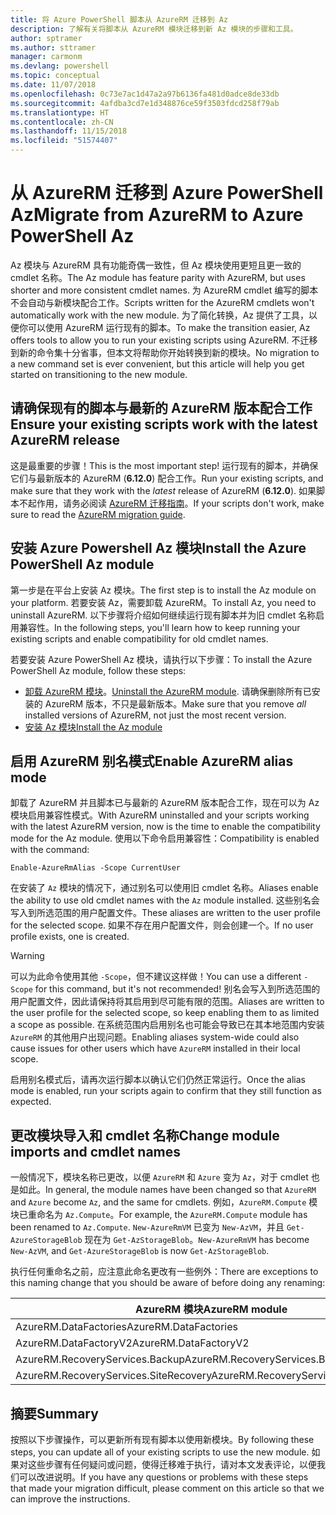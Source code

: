 ```yaml
---
title: 将 Azure PowerShell 脚本从 AzureRM 迁移到 Az
description: 了解有关将脚本从 AzureRM 模块迁移到新 Az 模块的步骤和工具。
author: sptramer
ms.author: sttramer
manager: carmonm
ms.devlang: powershell
ms.topic: conceptual
ms.date: 11/07/2018
ms.openlocfilehash: 0c73e7ac1d47a2a97b6136fa481d0adce8de33db
ms.sourcegitcommit: 4afdba3cd7e1d348876ce59f3503fdcd258f79ab
ms.translationtype: HT
ms.contentlocale: zh-CN
ms.lasthandoff: 11/15/2018
ms.locfileid: "51574407"
---
```

# <a name="migrate-from-azurerm-to-azure-powershell-az"></a><span data-ttu-id="22fc2-103">从 AzureRM 迁移到 Azure PowerShell Az</span><span class="sxs-lookup"><span data-stu-id="22fc2-103">Migrate from AzureRM to Azure PowerShell Az</span></span>

<span data-ttu-id="22fc2-104">Az 模块与 AzureRM 具有功能奇偶一致性，但 Az 模块使用更短且更一致的 cmdlet 名称。</span><span class="sxs-lookup"><span data-stu-id="22fc2-104">The Az module has feature parity with AzureRM, but uses shorter and more consistent cmdlet names.</span></span>
<span data-ttu-id="22fc2-105">为 AzureRM cmdlet 编写的脚本不会自动与新模块配合工作。</span><span class="sxs-lookup"><span data-stu-id="22fc2-105">Scripts written for the AzureRM cmdlets won't automatically work with the new module.</span></span> <span data-ttu-id="22fc2-106">为了简化转换，Az 提供了工具，以便你可以使用 AzureRM 运行现有的脚本。</span><span class="sxs-lookup"><span data-stu-id="22fc2-106">To make the transition easier, Az offers tools to allow you to run your existing scripts using AzureRM.</span></span> <span data-ttu-id="22fc2-107">不迁移到新的命令集十分省事，但本文将帮助你开始转换到新的模块。</span><span class="sxs-lookup"><span data-stu-id="22fc2-107">No migration to a new command set is ever convenient, but this article will help you get started on transitioning to the new module.</span></span>

## <a name="ensure-your-existing-scripts-work-with-the-latest-azurerm-release"></a><span data-ttu-id="22fc2-108">请确保现有的脚本与最新的 AzureRM 版本配合工作</span><span class="sxs-lookup"><span data-stu-id="22fc2-108">Ensure your existing scripts work with the latest AzureRM release</span></span>

<span data-ttu-id="22fc2-109">这是最重要的步骤！</span><span class="sxs-lookup"><span data-stu-id="22fc2-109">This is the most important step!</span></span> <span data-ttu-id="22fc2-110">运行现有的脚本，并确保它们与最新版本的 AzureRM (__6.12.0__) 配合工作。</span><span class="sxs-lookup"><span data-stu-id="22fc2-110">Run your existing scripts, and make sure that they work with the _latest_ release of AzureRM (__6.12.0__).</span></span> <span data-ttu-id="22fc2-111">如果脚本不起作用，请务必阅读 [AzureRM 迁移指南](migration-guide.6.0.0.md)。</span><span class="sxs-lookup"><span data-stu-id="22fc2-111">If your scripts don't work, make sure to read the [AzureRM migration guide](migration-guide.6.0.0.md).</span></span>

## <a name="install-the-azure-powershell-az-module"></a><span data-ttu-id="22fc2-112">安装 Azure Powershell Az 模块</span><span class="sxs-lookup"><span data-stu-id="22fc2-112">Install the Azure PowerShell Az module</span></span>

<span data-ttu-id="22fc2-113">第一步是在平台上安装 Az 模块。</span><span class="sxs-lookup"><span data-stu-id="22fc2-113">The first step is to install the Az module on your platform.</span></span> <span data-ttu-id="22fc2-114">若要安装 Az，需要卸载 AzureRM。</span><span class="sxs-lookup"><span data-stu-id="22fc2-114">To install Az, you need to uninstall AzureRM.</span></span>
<span data-ttu-id="22fc2-115">以下步骤将介绍如何继续运行现有脚本并为旧 cmdlet 名称启用兼容性。</span><span class="sxs-lookup"><span data-stu-id="22fc2-115">In the following steps, you'll learn how to keep running your existing scripts and enable compatibility for old cmdlet names.</span></span>

<span data-ttu-id="22fc2-116">若要安装 Azure PowerShell Az 模块，请执行以下步骤：</span><span class="sxs-lookup"><span data-stu-id="22fc2-116">To install the Azure PowerShell Az module, follow these steps:</span></span>

* <span data-ttu-id="22fc2-117">[卸载 AzureRM 模块](uninstall-azurerm-ps.md)。</span><span class="sxs-lookup"><span data-stu-id="22fc2-117">[Uninstall the AzureRM module](uninstall-azurerm-ps.md).</span></span> <span data-ttu-id="22fc2-118">请确保删除所有已安装的 AzureRM 版本，不只是最新版本。</span><span class="sxs-lookup"><span data-stu-id="22fc2-118">Make sure that you remove _all_ installed versions of AzureRM, not just the most recent version.</span></span>
* [<span data-ttu-id="22fc2-119">安装 Az 模块</span><span class="sxs-lookup"><span data-stu-id="22fc2-119">Install the Az module</span></span>](install-az-ps.md)

## <a name="a-namealiasesenable-azurerm-alias-mode"></a><span data-ttu-id="22fc2-120"><a name="aliases"/>启用 AzureRM 别名模式</span><span class="sxs-lookup"><span data-stu-id="22fc2-120"><a name="aliases"/>Enable AzureRM alias mode</span></span>

<span data-ttu-id="22fc2-121">卸载了 AzureRM 并且脚本已与最新的 AzureRM 版本配合工作，现在可以为 Az 模块启用兼容性模式。</span><span class="sxs-lookup"><span data-stu-id="22fc2-121">With AzureRM uninstalled and your scripts working with the latest AzureRM version, now is the time to enable the compatibility mode for the Az module.</span></span> <span data-ttu-id="22fc2-122">使用以下命令启用兼容性：</span><span class="sxs-lookup"><span data-stu-id="22fc2-122">Compatibility is enabled with the command:</span></span>

```powershell-interactive
Enable-AzureRmAlias -Scope CurrentUser
```

<span data-ttu-id="22fc2-123">在安装了 `Az` 模块的情况下，通过别名可以使用旧 cmdlet 名称。</span><span class="sxs-lookup"><span data-stu-id="22fc2-123">Aliases enable the ability to use old cmdlet names with the `Az` module installed.</span></span> <span data-ttu-id="22fc2-124">这些别名会写入到所选范围的用户配置文件。</span><span class="sxs-lookup"><span data-stu-id="22fc2-124">These aliases are written to the user profile for the selected scope.</span></span> <span data-ttu-id="22fc2-125">如果不存在用户配置文件，则会创建一个。</span><span class="sxs-lookup"><span data-stu-id="22fc2-125">If no user profile exists, one is created.</span></span>

> [!WARNING]
>
> <span data-ttu-id="22fc2-126">可以为此命令使用其他 `-Scope`，但不建议这样做！</span><span class="sxs-lookup"><span data-stu-id="22fc2-126">You can use a different `-Scope` for this command, but it's not recommended!</span></span> <span data-ttu-id="22fc2-127">别名会写入到所选范围的用户配置文件，因此请保持将其启用到尽可能有限的范围。</span><span class="sxs-lookup"><span data-stu-id="22fc2-127">Aliases are written to the user profile for the selected scope, so keep enabling them to as limited a scope as possible.</span></span> <span data-ttu-id="22fc2-128">在系统范围内启用别名也可能会导致已在其本地范围内安装 `AzureRM` 的其他用户出现问题。</span><span class="sxs-lookup"><span data-stu-id="22fc2-128">Enabling aliases system-wide could also cause issues for other users which have `AzureRM` installed in their local scope.</span></span>

<span data-ttu-id="22fc2-129">启用别名模式后，请再次运行脚本以确认它们仍然正常运行。</span><span class="sxs-lookup"><span data-stu-id="22fc2-129">Once the alias mode is enabled, run your scripts again to confirm that they still function as expected.</span></span> 

## <a name="change-module-imports-and-cmdlet-names"></a><span data-ttu-id="22fc2-130">更改模块导入和 cmdlet 名称</span><span class="sxs-lookup"><span data-stu-id="22fc2-130">Change module imports and cmdlet names</span></span>

<span data-ttu-id="22fc2-131">一般情况下，模块名称已更改，以便 `AzureRM` 和 `Azure` 变为 `Az`，对于 cmdlet 也是如此。</span><span class="sxs-lookup"><span data-stu-id="22fc2-131">In general, the module names have been changed so that `AzureRM` and `Azure` become `Az`, and the same for cmdlets.</span></span>
<span data-ttu-id="22fc2-132">例如，`AzureRM.Compute` 模块已重命名为 `Az.Compute`。</span><span class="sxs-lookup"><span data-stu-id="22fc2-132">For example, the `AzureRM.Compute` module has been renamed to `Az.Compute`.</span></span> <span data-ttu-id="22fc2-133">`New-AzureRmVM` 已变为 `New-AzVM`，并且 `Get-AzureStorageBlob` 现在为 `Get-AzStorageBlob`。</span><span class="sxs-lookup"><span data-stu-id="22fc2-133">`New-AzureRmVM` has become `New-AzVM`, and `Get-AzureStorageBlob` is now `Get-AzStorageBlob`.</span></span>

<span data-ttu-id="22fc2-134">执行任何重命名之前，应注意此命名更改有一些例外：</span><span class="sxs-lookup"><span data-stu-id="22fc2-134">There are exceptions to this naming change that you should be aware of before doing any renaming:</span></span>

| <span data-ttu-id="22fc2-135">AzureRM 模块</span><span class="sxs-lookup"><span data-stu-id="22fc2-135">AzureRM module</span></span> | <span data-ttu-id="22fc2-136">Az 模块</span><span class="sxs-lookup"><span data-stu-id="22fc2-136">Az module</span></span> |
|----------------|-----------|
| <span data-ttu-id="22fc2-137">AzureRM.DataFactories</span><span class="sxs-lookup"><span data-stu-id="22fc2-137">AzureRM.DataFactories</span></span> | <span data-ttu-id="22fc2-138">Az.DataFactory</span><span class="sxs-lookup"><span data-stu-id="22fc2-138">Az.DataFactory</span></span> |
| <span data-ttu-id="22fc2-139">AzureRM.DataFactoryV2</span><span class="sxs-lookup"><span data-stu-id="22fc2-139">AzureRM.DataFactoryV2</span></span> | <span data-ttu-id="22fc2-140">Az.DataFactory</span><span class="sxs-lookup"><span data-stu-id="22fc2-140">Az.DataFactory</span></span> |
| <span data-ttu-id="22fc2-141">AzureRM.RecoveryServices.Backup</span><span class="sxs-lookup"><span data-stu-id="22fc2-141">AzureRM.RecoveryServices.Backup</span></span> | <span data-ttu-id="22fc2-142">Az.RecoveryServices</span><span class="sxs-lookup"><span data-stu-id="22fc2-142">Az.RecoveryServices</span></span> |
| <span data-ttu-id="22fc2-143">AzureRM.RecoveryServices.SiteRecovery</span><span class="sxs-lookup"><span data-stu-id="22fc2-143">AzureRM.RecoveryServices.SiteRecovery</span></span> | <span data-ttu-id="22fc2-144">Az.RecoveryServices</span><span class="sxs-lookup"><span data-stu-id="22fc2-144">Az.RecoveryServices</span></span> |

## <a name="summary"></a><span data-ttu-id="22fc2-145">摘要</span><span class="sxs-lookup"><span data-stu-id="22fc2-145">Summary</span></span>

<span data-ttu-id="22fc2-146">按照以下步骤操作，可以更新所有现有脚本以使用新模块。</span><span class="sxs-lookup"><span data-stu-id="22fc2-146">By following these steps, you can update all of your existing scripts to use the new module.</span></span> <span data-ttu-id="22fc2-147">如果对这些步骤有任何疑问或问题，使得迁移难于执行，请对本文发表评论，以便我们可以改进说明。</span><span class="sxs-lookup"><span data-stu-id="22fc2-147">If you have any questions or problems with these steps that made your migration difficult, please comment on this article so that we can improve the instructions.</span></span>